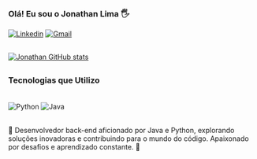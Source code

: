 
### Olá! Eu sou o Jonathan Lima 🖐️
[![Linkedin](https://img.shields.io/badge/LinkedIn-0077B5?style=for-the-badge&logo=linkedin&logoColor=white)](https://www.linkedin.com/in/jonathan-pereira-lima/)
[![Gmail](https://img.shields.io/badge/Gmail-D14836?style=for-the-badge&logo=gmail&logoColor=white)](jonathan.plima@gmail.com)
##
[![Jonathan GitHub stats](https://github-readme-stats.vercel.app/api?username=jonathan-pereira-lima&theme=blue-green)]()
##
### Tecnologias que Utilizo
<div style="display: inline_block"><br/>
    <img align="center" alt="Python"src="https://img.shields.io/badge/Python-14354C?style=for-the-badge&logo=python&logoColor=white"/>
    <img align="center" alt="Java"src="https://img.shields.io/badge/Java-ED8B00?style=for-the-badge&logo=openjdk&logoColor=white"/>
</div><br/>

👋 Desenvolvedor back-end aficionado por Java e Python, explorando soluções inovadoras e contribuindo para o mundo do código. Apaixonado por desafios e aprendizado constante. 🚀




